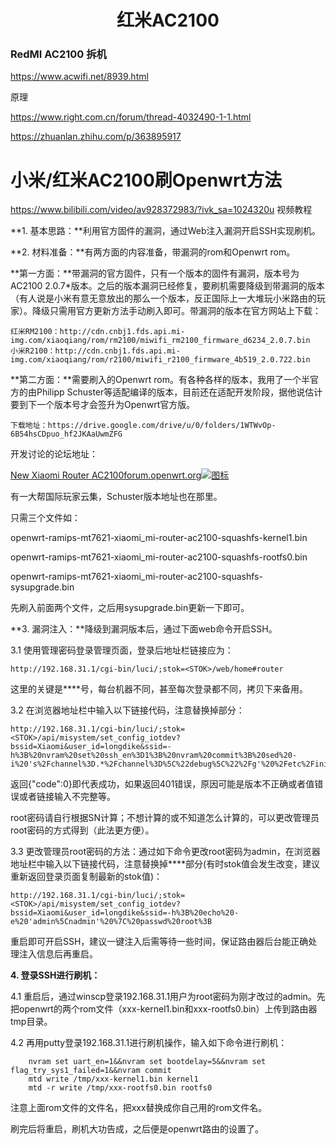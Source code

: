<h1 align="center">红米AC2100</h1>


### RedMI AC2100 拆机

https://www.acwifi.net/8939.html



原理

https://www.right.com.cn/forum/thread-4032490-1-1.html



https://zhuanlan.zhihu.com/p/363895917

# 小米/红米AC2100刷Openwrt方法

https://www.bilibili.com/video/av928372983/?ivk_sa=1024320u  视频教程

**1. 基本思路：**利用官方固件的漏洞，通过Web注入漏洞开启SSH实现刷机。

**2. 材料准备：**有两方面的内容准备，带漏洞的rom和Openwrt rom。

**第一方面：**带漏洞的官方固件，只有一个版本的固件有漏洞，版本号为AC2100 2.0.7*版本。之后的版本漏洞已经修复，要刷机需要降级到带漏洞的版本（有人说是小米有意无意放出的那么一个版本，反正国际上一大堆玩小米路由的玩家）。降级只需用官方更新方法手动刷入即可。带漏洞的版本在官方网站上下载：

```shell
红米RM2100：http://cdn.cnbj1.fds.api.mi-img.com/xiaoqiang/rom/rm2100/miwifi_rm2100_firmware_d6234_2.0.7.bin
小米R2100：http://cdn.cnbj1.fds.api.mi-img.com/xiaoqiang/rom/r2100/miwifi_r2100_firmware_4b519_2.0.722.bin
```

**第二方面：**需要刷入的Openwrt rom。有各种各样的版本，我用了一个半官方的由Philipp Schuster等适配编译的版本，目前还在适配开发阶段，据他说估计要到下一个版本号才会签升为Openwrt官方版。

```shell
下载地址：https://drive.google.com/drive/u/0/folders/1WTWvOp-6B54hsCDpuo_hf2JKAaUwmZFG
```

开发讨论的论坛地址：

[New Xiaomi Router AC2100forum.openwrt.org![图标](https://pic1.zhimg.com/v2-1c594d8fa79df06f8e92cc77d273f040_180x120.jpg)](https://link.zhihu.com/?target=https%3A//forum.openwrt.org/t/new-xiaomi-router-ac2100/48101)

有一大帮国际玩家云集，Schuster版本地址也在那里。

只需三个文件如：

openwrt-ramips-mt7621-xiaomi_mi-router-ac2100-squashfs-kernel1.bin

openwrt-ramips-mt7621-xiaomi_mi-router-ac2100-squashfs-rootfs0.bin

openwrt-ramips-mt7621-xiaomi_mi-router-ac2100-squashfs-sysupgrade.bin

先刷入前面两个文件，之后用sysupgrade.bin更新一下即可。

**3. 漏洞注入：**降级到漏洞版本后，通过下面web命令开启SSH。

3.1 使用管理密码登录管理页面，登录后地址栏链接应为：

```shell
http://192.168.31.1/cgi-bin/luci/;stok=<STOK>/web/home#router
```

这里的关键是**<STOK>**号，每台机器不同，甚至每次登录都不同，拷贝下来备用。

3.2 在浏览器地址栏中输入以下链接代码，注意替换掉<STOK>部分：

```shell
http://192.168.31.1/cgi-bin/luci/;stok=<STOK>/api/misystem/set_config_iotdev?bssid=Xiaomi&user_id=longdike&ssid=-h%3B%20nvram%20set%20ssh_en%3D1%3B%20nvram%20commit%3B%20sed%20-i%20's%2Fchannel%3D.*%2Fchannel%3D%5C%22debug%5C%22%2Fg'%20%2Fetc%2Finit.d%2Fdropbear%3B%20%2Fetc%2Finit.d%2Fdropbear%20start%3B
```

返回{"code":0}即代表成功，如果返回401错误，原因可能是版本不正确或者<STOK>值错误或者链接输入不完整等。

root密码请自行根据SN计算；不想计算的或不知道怎么计算的，可以更改管理员root密码的方式得到（此法更方便）。

3.3 更改管理员root密码的方法：通过如下命令更改root密码为admin，在浏览器地址栏中输入以下链接代码，注意替换掉**<STOK>**部分(有时stok值会发生改变，建议重新返回登录页面复制最新的stok值)：

```shell
http://192.168.31.1/cgi-bin/luci/;stok=<STOK>/api/misystem/set_config_iotdev?bssid=Xiaomi&user_id=longdike&ssid=-h%3B%20echo%20-e%20'admin%5Cnadmin'%20%7C%20passwd%20root%3B
```

重启即可开启SSH，建议一键注入后需等待一些时间，保证路由器后台能正确处理注入信息后再重启。

**4. 登录SSH进行刷机：**

4.1 重启后，通过winscp登录192.168.31.1用户为root密码为刚才改过的admin。先把openwrt的两个rom文件（xxx-kernel1.bin和xxx-rootfs0.bin）上传到路由器tmp目录。

4.2 再用putty登录192.168.31.1进行刷机操作，输入如下命令进行刷机：

```shell
	nvram set uart_en=1&&nvram set bootdelay=5&&nvram set flag_try_sys1_failed=1&&nvram commit
	mtd write /tmp/xxx-kernel1.bin kernel1
	mtd -r write /tmp/xxx-rootfs0.bin rootfs0
```

注意上面rom文件的文件名，把xxx替换成你自己用的rom文件名。

刷完后将重启，刷机大功告成，之后便是openwrt路由的设置了。
